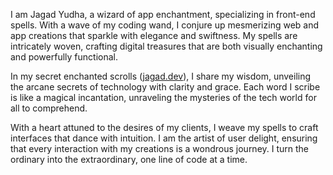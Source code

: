 I am Jagad Yudha, a wizard of app enchantment, specializing in front-end spells. With a wave of my coding wand, I conjure up mesmerizing web and app creations that sparkle with elegance and swiftness. My spells are intricately woven, crafting digital treasures that are both visually enchanting and powerfully functional.

In my secret enchanted scrolls ([jagad.dev](https://jagad.dev)), I share my wisdom, unveiling the arcane secrets of technology with clarity and grace. Each word I scribe is like a magical incantation, unraveling the mysteries of the tech world for all to comprehend.

With a heart attuned to the desires of my clients, I weave my spells to craft interfaces that dance with intuition. I am the artist of user delight, ensuring that every interaction with my creations is a wondrous journey. I turn the ordinary into the extraordinary, one line of code at a time.
